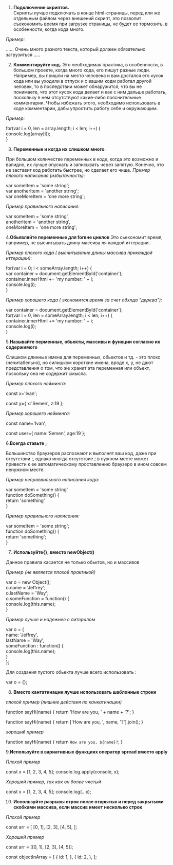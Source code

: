 1. **Подключение скриптов.**  
Скрипты лучше подключать в конце html-страницы, перед <body> или же отдельным файлом через внешений скрипт, это позволит съекономить время при загрузке страницы, не будет ее тормозить, в особенности, когда кода много. 

*Пример:*
<p>...... Очень много разного текста, который должен обязательно загрузиться ..... </p>  
<script type="text/javascript" src="path/to/file.js"></script>  
<script type="text/javascript" src="path/to/anotherFile.js"></script>  
</body>  
</html>

2. **Комментируйте код.**
Это необходимая практика, в особенности, в большом проекте, когда много кода, его пишут разные люди. Например, вы пришли на место человека и вам достался его кусок кода или вы уходили в отпуск и с вашим кодм работал другой человек, то в последствии может обнаружится, что вы не понимаете, что этот кусок кода делает и как с ним дальше работать, поскольку в нем отсутствуют какие-либо пояснительные комментарии. Чтобы избежать этого, необходимо использовать в коде комментарии, дабы упростить работу себе и окружающим. 

*Пример:*
<!-- прохождение по массиву и вывод в консоль названий -->
for(var i = 0, len = array.length; i < len; i++) {  
   console.log(array[i]);  
}  

3. **Переменные и когда их слишком много**.

При большом количестве переменных в коде, когда это возможно и валидно, их лучше опускать и записывать через запятую. Конечно, это не заставит код работать быстрее, но сделает его чище.
 *Пример плохого написания (избыточность):*
 
var someItem = 'some string';  
var anotherItem = 'another string';  
var oneMoreItem = 'one more string';  

 *Пример правильного написания:*

 var someItem = 'some string',  
    anotherItem = 'another string',  
    oneMoreItem = 'one more string';  


4.**Обьявляйте переменные для forвне циклов**
 Это сьекономит время, например, не высчитывать длину массива ля каждой иттерации. 
  
*Пример плохого кода ( высчитывание длины массива прикаждой иттерации):*

for(var i = 0; i < someArray.length; i++) {  
   var container = document.getElementById('container');  
   container.innerHtml += 'my number: ' + i;  
   console.log(i);  
}  

*Пример хорошего кода ( экономится время за счет обхлда "дерева"):*

var container = document.getElementById('container');  
for(var i = 0, len = someArray.length; i < len;  i++) {  
   container.innerHtml += 'my number: ' + i;  
   console.log(i);  
} 

5.**Называйте перменные, обьекты, массивы и функции согласно их содержимого**

Слишком длинные имена для переменных, обьектов и тд. - это плохо (нечитабельно), но силишком короткие имена, вроде х, у, не дают представления о том, что же хранит эта переменная или объект, поскольку она не содержит смысла.

*Пример плохого нейминга:*

const x='Ivan';

const y={
    x:'Semen',
    z:19
};

*Пример хорошего нейминга:*

const name='Ivan';

const user={
    name:'Semen',
    age:19
};

6.**Всегда ставьте ;**

Большинство браузеров распознают и выполнят ваш код, даже при отсутствии ;, однако иногда отсутствие ; в нужном месте может привести к ее автоматическому проставлению браузеро в ином совсем ненужном месте.


*Пример неправвильного написания кода:*

var someItem = 'some string'  
function doSomething() {  
  return 'something'  
} 

*Пример правильного написания:*

var someItem = 'some string';  
function doSomething() {  
  return 'something';  
} 

7. **Используйте{}, вместо newObject()**

Данное правила касается не только обьктов, но и массивов

*Пример (не является плохой практикой)*

var o = new Object();  
o.name = 'Jeffrey';  
o.lastName = 'Way';  
o.someFunction = function() {  
   console.log(this.name);  
}  

*Пример лучше и надежнее с литералом*

var o = {  
   name: 'Jeffrey',  
   lastName = 'Way',  
   someFunction : function() {  
      console.log(this.name);  
   }  
};

Для создания пустого обьекта лучше всего использовать : 

var o = {};

8. **Вместо кантатинации лучше использовать шаблонные строки**
 
 *плохой пример (лишние действия по канкатинации)*

 function sayHi(name) {
  return 'How are you, ' + name + '?';
}

function sayHi(name) {
  return ['How are you, ', name, '?'].join();
}

 *хороший пример*

 function sayHi(name) {
  return `How are you, ${name}?`;
}

9.**Используйте в вариативных функциях оператор spread вместо apply**

*Плохой пример*

const x = [1, 2, 3, 4, 5];
console.log.apply(console, x);

*Хороший пример, так как он более чистый*

const x = [1, 2, 3, 4, 5];
console.log(...x);

10. **Используйте разрывы строк после открытых и перед закрытыми скобками массива, если массив имеет несколько строк**

*Плохой пример*

const arr = [
  [0, 1], [2, 3], [4, 5],
];

*Хороший пример*

const arr = [[0, 1], [2, 3], [4, 5]];

const objectInArray = [
  {
    id: 1,
  },
  {
    id: 2,
  },
];